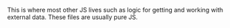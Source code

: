 This is where most other JS lives such as logic for getting and working with external data. These files are usually pure JS.

